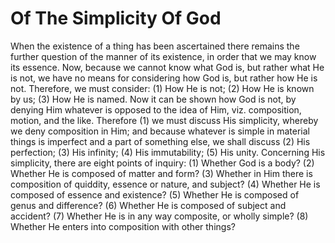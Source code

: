 # Of The Simplicity Of God

When the existence of a thing has been ascertained there remains the further question of the manner of its existence, in order that we may know its essence. Now, because we cannot know what God is, but rather what He is not, we have no means for considering how God is, but rather how He is not.  Therefore, we must consider: (1) How He is not; (2) How He is known by us; (3) How He is named.  Now it can be shown how God is not, by denying Him whatever is opposed to the idea of Him, viz. composition, motion, and the like. Therefore (1) we must discuss His simplicity, whereby we deny composition in Him; and because whatever is simple in material things is imperfect and a part of something else, we shall discuss (2) His perfection; (3) His infinity; (4) His immutability; (5) His unity.  Concerning His simplicity, there are eight points of inquiry:
(1) Whether God is a body?
(2) Whether He is composed of matter and form?
(3) Whether in Him there is composition of quiddity, essence or nature, and subject?
(4) Whether He is composed of essence and existence?
(5) Whether He is composed of genus and difference?
(6) Whether He is composed of subject and accident?
(7) Whether He is in any way composite, or wholly simple?
(8) Whether He enters into composition with other things?